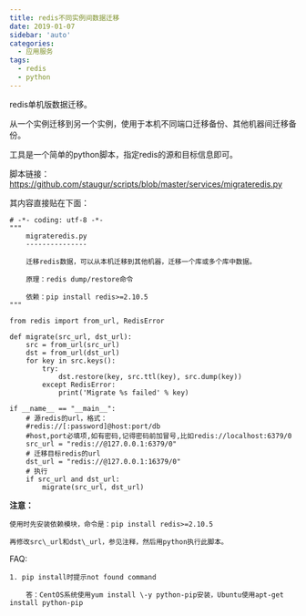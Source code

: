 ```yaml
---
title: redis不同实例间数据迁移
date: 2019-01-07
sidebar: 'auto'
categories:
  - 应用服务
tags:
  - redis
  - python
---
```


redis单机版数据迁移。

从一个实例迁移到另一个实例，使用于本机不同端口迁移备份、其他机器间迁移备份。

工具是一个简单的python脚本，指定redis的源和目标信息即可。

脚本链接：<https://github.com/staugur/scripts/blob/master/services/migrateredis.py>

其内容直接贴在下面：

```
# -*- coding: utf-8 -*-
"""
    migrateredis.py
    ---------------

    迁移redis数据，可以从本机迁移到其他机器，迁移一个库或多个库中数据。

    原理：redis dump/restore命令

    依赖：pip install redis>=2.10.5
"""

from redis import from_url, RedisError

def migrate(src_url, dst_url):
    src = from_url(src_url)
    dst = from_url(dst_url)
    for key in src.keys():
        try:
            dst.restore(key, src.ttl(key), src.dump(key))
        except RedisError:
            print('Migrate %s failed' % key)

if __name__ == "__main__":
    # 源redis的url，格式：
    #redis://[:password]@host:port/db
    #host,port必填项,如有密码,记得密码前加冒号,比如redis://localhost:6379/0
    src_url = "redis://@127.0.0.1:6379/0"
    # 迁移目标redis的url
    dst_url = "redis://@127.0.0.1:16379/0"
    # 执行
    if src_url and dst_url:
        migrate(src_url, dst_url)
```

**注意：**  

    使用时先安装依赖模块，命令是：pip install redis>=2.10.5

    再修改src\_url和dst\_url，参见注释，然后用python执行此脚本。

FAQ:

    1. pip install时提示not found command

        答：CentOS系统使用yum install \-y python-pip安装，Ubuntu使用apt-get install python-pip